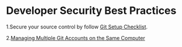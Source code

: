 # Developer Security Best Practices

1.Secure your source control by follow [Git Setup Checklist](./saveguarding-development/git-setup.md).

2.[Managing Multiple Git Accounts on the Same Computer](./saveguarding-development/git-multiple-config.md)
